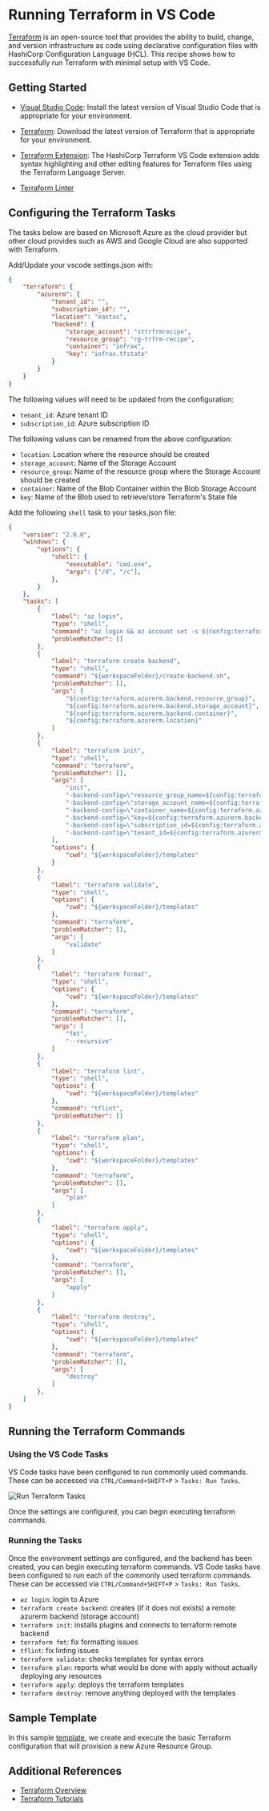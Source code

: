 # Running Terraform in VS Code

[Terraform](https://www.terraform.io/) is an open-source tool that provides the ability to build, change, and version infrastructure as code using declarative configuration files with HashiCorp Configuration Language (HCL). This recipe shows how to successfully run Terraform with minimal setup with VS Code.

## Getting Started

- [Visual Studio Code](https://code.visualstudio.com/download): Install the latest version of Visual Studio Code that is appropriate for your environment.

- [Terraform](https://www.terraform.io/downloads.html): Download the latest version of Terraform that is appropriate for your environment.

- [Terraform Extension](https://marketplace.visualstudio.com/items?itemName=HashiCorp.terraform): The HashiCorp Terraform VS Code extension adds syntax highlighting and other editing features for Terraform files using the Terraform Language Server.

- [Terraform Linter](https://github.com/terraform-linters/tflint)

## Configuring the Terraform Tasks

The tasks below are based on Microsoft Azure as the cloud provider but other cloud provides such as AWS and Google Cloud are also supported with Terraform.

Add/Update your vscode settings.json with:

```json
{
    "terraform": {
        "azurerm": {
            "tenant_id": "",
            "subscription_id": "",
            "location": "eastus",
            "backend": {
                "storage_account": "sttrfrmrecipe",
                "resource_group": "rg-trfrm-recipe",
                "container": "infrax",
                "key": "infrax.tfstate"
            }
        }
    }
}
```

The following values will need to be updated from the configuration:

- `tenant_id`: Azure tenant ID
- `subscription_id`: Azure subscription ID

The following values can be renamed from the above configuration:

- `location`: Location where the resource should be created
- `storage_account`: Name of the Storage Account
- `resource_group`: Name of the resource group where the Storage Account should be created
- `container`: Name of the Blob Container within the Blob Storage Account
- `key`: Name of the Blob used to retrieve/store Terraform's State file

Add the following `shell` task to your tasks.json file:

```json
{
    "version": "2.0.0",
    "windows": {
        "options": {
            "shell": {
                "executable": "cmd.exe",
                "args": ["/d", "/c"],
            },
        }
    },
    "tasks": [
        {
            "label": "az login",
            "type": "shell",
            "command": "az login && az account set -s ${config:terraform.azurerm.subscription_id}",
            "problemMatcher": []
        },
        {
            "label": "terraform create backend",
            "type": "shell",
            "command": "${workspaceFolder}/create-backend.sh",
            "problemMatcher": [],
            "args": [
                "${config:terraform.azurerm.backend.resource_group}",
                "${config:terraform.azurerm.backend.storage_account}",
                "${config:terraform.azurerm.backend.container}",
                "${config:terraform.azurerm.location}"
            ]
        },
        {
            "label": "terraform init",
            "type": "shell",
            "command": "terraform",
            "problemMatcher": [],
            "args": [
                "init",
                "-backend-config=\"resource_group_name=${config:terraform.azurerm.backend.resource_group}\"",   
                "-backend-config=\"storage_account_name=${config:terraform.azurerm.backend.storage_account}\"",
                "-backend-config=\"container_name=${config:terraform.azurerm.backend.container}\"",
                "-backend-config=\"key=${config:terraform.azurerm.backend.key}\"",                           
                "-backend-config=\"subscription_id=${config:terraform.azurerm.subscription_id}\"",
                "-backend-config=\"tenant_id=${config:terraform.azurerm.tenant_id}\"",
            ],
            "options": {
                "cwd": "${workspaceFolder}/templates"
            }
        },
        {
            "label": "terraform validate",
            "type": "shell",
            "options": {
                "cwd": "${workspaceFolder}/templates"
            },
            "command": "terraform",
            "problemMatcher": [],
            "args": [
                "validate"
            ]
        },
        {
            "label": "terraform format",
            "type": "shell",
            "options": {
                "cwd": "${workspaceFolder}/templates"
            },
            "command": "terraform",
            "problemMatcher": [],
            "args": [
                "fmt",
                "--recursive"
            ]   
        },
        {
            "label": "terraform lint",
            "type": "shell",
            "options": {
                "cwd": "${workspaceFolder}/templates"
            },
            "command": "tflint",
            "problemMatcher": []
        },
        {
            "label": "terraform plan",
            "type": "shell",
            "options": {
                "cwd": "${workspaceFolder}/templates"
            },
            "command": "terraform",
            "problemMatcher": [],
            "args": [
                "plan"
            ]
        },
        {
            "label": "terraform apply",
            "type": "shell",
            "options": {
                "cwd": "${workspaceFolder}/templates"
            },
            "command": "terraform",
            "problemMatcher": [],
            "args": [
                "apply"
            ]
        },
        {
            "label": "terraform destroy",
            "type": "shell",
            "options": {
                "cwd": "${workspaceFolder}/templates"
            },
            "command": "terraform",
            "problemMatcher": [],
            "args": [
                "destroy"
            ]
        },
    ]
}
```

## Running the Terraform Commands

### Using the VS Code Tasks

VS Code tasks have been configured to run commonly used  commands. These can be accessed via `CTRL/Command+SHIFT+P` > `Tasks: Run Tasks`.

![Run Terraform Tasks](assets/Terraform_tasks.png)

Once the settings are configured, you can begin executing terraform commands.

### Running the Tasks

Once the environment settings are configured, and the backend has been created, you can begin executing terraform commands. VS Code tasks have been configured to run each of the commonly used terraform commands. These can be accessed via `CTRL/Command+SHIFT+P` > `Tasks: Run Tasks`.

- `az login`: login to Azure
- `terraform create backend`: creates (if it does not exists) a remote azurerm backend (storage account)
- `terraform init`: installs plugins and connects to terraform remote backend
- `terraform fmt`: fix formatting issues
- `tflint`: fix linting issues
- `terraform validate`: checks templates for syntax errors
- `terraform plan`: reports what would be done with apply without actually deploying any resources
- `terraform apply`: deploys the terraform templates
- `terraform destroy`: remove anything deployed with the templates

## Sample Template

In this sample [template](templates/main.tf), we create and execute the basic Terraform configuration that will provision a new Azure Resource Group.

## Additional References

- [Terraform Overview](https://www.terraform.io/intro/index.html)
- [Terraform Tutorials](https://learn.hashicorp.com/terraform?utm_source=terraform_io)
